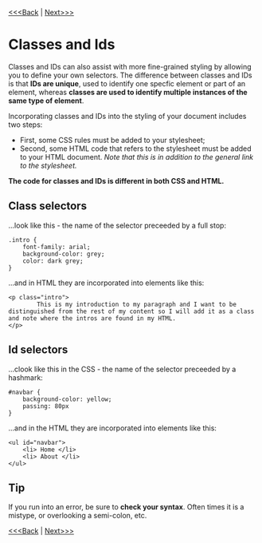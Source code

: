 [<<<Back](filter.md) | [Next>>>](selectors.md)

# Classes and Ids

Classes and IDs can also assist with more fine-grained styling by allowing you to define your own selectors. The difference between classes and IDs is that **IDs are unique**, used to identify one specfic element or part of an element, whereas **classes are used to identify multiple instances of the same type of element**.

Incorporating classes and IDs into the styling of your document includes two steps: 

<ul>
	<li> First, some CSS rules must be added to your stylesheet; </li>
	<li> Second, some HTML code that refers to the stylesheet must be added to your HTML document. <i> Note that this is in addition to the general link to the stylesheet.</i> </li>
</ul>

**The code for classes and IDs is different in both CSS and HTML.**

## Class selectors
...look like this - the name of the selector preceeded by a full stop:

```
.intro {
	font-family: arial;
	background-color: grey;
	color: dark grey;
}
```

...and in HTML they are incorporated into elements like this:

```
<p class="intro">
		This is my introduction to my paragraph and I want to be distinguished from the rest of my content so I will add it as a class and note where the intros are found in my HTML.
</p>
```

## Id selectors 
...clook like this in the CSS - the name of the selector preceeded by a hashmark:

```
#navbar {
	background-color: yellow;
	passing: 80px
}
```

...and in the HTML they are incorporated into elements like this:

```
<ul id="navbar">
	<li> Home </li>
	<li> About </li>
</ul>
```

## Tip
If you run into an error, be sure to **check your syntax**. Often times it is a mistype, or overlooking a semi-colon, etc.

[<<<Back](filter.md) | [Next>>>](selectors.md)